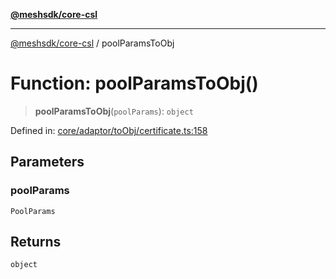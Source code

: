 [**@meshsdk/core-csl**](../README.md)

***

[@meshsdk/core-csl](../globals.md) / poolParamsToObj

# Function: poolParamsToObj()

> **poolParamsToObj**(`poolParams`): `object`

Defined in: [core/adaptor/toObj/certificate.ts:158](https://github.com/MeshJS/mesh/blob/1abde1553cbd7cf2cf4e40197fc0de9e4a7d0f49/packages/mesh-core-csl/src/core/adaptor/toObj/certificate.ts#L158)

## Parameters

### poolParams

`PoolParams`

## Returns

`object`
